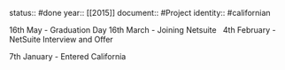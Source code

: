 status:: #done
year:: [[2015]]
document:: #Project
identity:: #californian


16th May - Graduation Day
16th March - Joining Netsuite  
4th February - NetSuite Interview and Offer

7th January - Entered California
